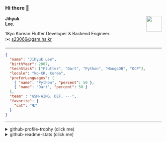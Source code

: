 ### Hi there 👋
<img src="https://github.githubassets.com/images/mona-loading-default.gif" width="50px" align="right">
</a>

**Jihyuk\
Lee.**

18yo Korean Flutter Developer & Backend Engineer.\
✉️ <s23066@gsm.hs.kr>

---

```json
{
  "name": "Jihyuk Lee",
  "birthYear": 2007,
  "techStack": ["Flutter", "Dart", "Python", "MongoDB", "OCP"],
  "locale": "ko-KR, Korea",
  "preferLanguages": [
    { "name": "Python", "percent": 50 },
    { "name": "Dart", "percent": 50 }
  ],
  "team" : "GSM-AING, DEF, ···",
  "favorite": {
    "cat": "🐈"
  }
}
```
---
<details>
  <summary>github-profile-trophy (click me)</summary>
  
![](https://github-profile-trophy.vercel.app/?username=withJihyuk&row=1&column=8&theme=nord)
  
</details>
<details>
  <summary>github-readme-stats (click me)</summary>
  
<!--START_SECTION:waka-->
![Code Time](http://img.shields.io/badge/Code%20Time-553%20hrs%2052%20mins-blue)

![Lines of code](https://img.shields.io/badge/%EC%A0%80%EB%8A%94%20%EC%97%AC%ED%83%9C%EA%B9%8C%EC%A7%80%20-429.8%20thousand%20%EC%A4%84%EC%9D%98%20%EC%BD%94%EB%93%9C%EB%A5%BC%20%EC%9E%91%EC%84%B1%ED%96%88%EC%96%B4%EC%9A%94.-blue)

**저는 저녁형 인간이에요. 🦉** 

```text
🌞 아침                     263 commits         ████░░░░░░░░░░░░░░░░░░░░░   15.72 % 
🌆 낮　                     563 commits         ████████░░░░░░░░░░░░░░░░░   33.65 % 
🌃 저녁                     619 commits         █████████░░░░░░░░░░░░░░░░   37.00 % 
🌙 밤　                     228 commits         ███░░░░░░░░░░░░░░░░░░░░░░   13.63 % 
```


📊 **저는 이번주를 이렇게 시간을 보냈어요.** 

```text
🕑︎ Timezone: Asia/Seoul

💬 프로그래밍 언어들: 
Dart                     2 hrs 13 mins       ████████████░░░░░░░░░░░░░   49.77 % 
Kotlin                   1 hr 11 mins        ███████░░░░░░░░░░░░░░░░░░   26.62 % 
Java                     27 mins             ███░░░░░░░░░░░░░░░░░░░░░░   10.12 % 
YAML                     12 mins             █░░░░░░░░░░░░░░░░░░░░░░░░   04.69 % 
GitIgnore file           10 mins             █░░░░░░░░░░░░░░░░░░░░░░░░   03.89 % 

🔥 에디터들: 
VS Code                  2 hrs 26 mins       ██████████████░░░░░░░░░░░   54.57 % 
Android Studio           2 hrs 2 mins        ███████████░░░░░░░░░░░░░░   45.43 % 

💻 운영 체제들: 
Mac                      4 hrs 29 mins       █████████████████████████   100.00 % 
```


 Last Updated on 11/11/2024 18:46:25 UTC
<!--END_SECTION:waka-->

</details>

</div>

